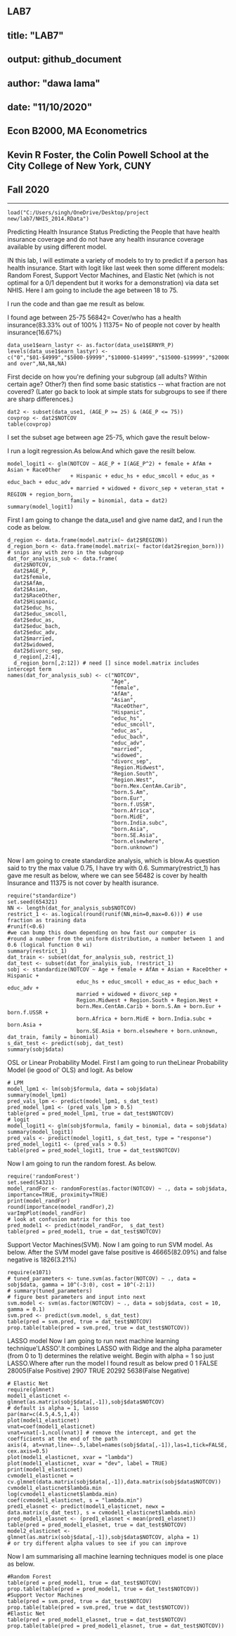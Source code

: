 
LAB7
---
## title: "LAB7"
## output: github_document
## author: "dawa lama"
## date: "11/10/2020"
## Econ B2000, MA Econometrics
## Kevin R Foster, the Colin Powell School at the City College of New York, CUNY
## Fall 2020

---

```{r}
load("C:/Users/singh/OneDrive/Desktop/project new/lab7/NHIS_2014.RData")
```


Predicting Health Insurance Status 
Predicting the People that have health insurance coverage and do not have any health insurance coverage available by using different model. 


IN this lab, I will estimate a variety of models to try to predict if a person has health insurance. Start with logit like last week then some different models: Random Forest, Support Vector Machines, and Elastic Net (which is not optimal for a 0/1 dependent but it works for a demonstration) via data set NHIS. Here I am going to include the age between 18 to 75.

I run the code and than gae me result as below.

I found age between 25-75
56842= Cover/who has a health insurance(83.33% out of 100% )
11375= No of people not cover by health insurance(16.67%) 


```{r}
data_use1$earn_lastyr <- as.factor(data_use1$ERNYR_P)
levels(data_use1$earn_lastyr) <- c("0","$01-$4999","$5000-$9999","$10000-$14999","$15000-$19999","$20000-$24999","$25000-$34999","$35000-$44999","$45000-$54999","$55000-$64999","$65000-$74999","$75000 and over",NA,NA,NA)
```

First decide on how you're defining your subgroup (all adults? Within certain age? Other?) then find some basic statistics -- what fraction are not covered? (Later go back to look at simple stats for subgroups to see if there are sharp differences.)

```{r}
dat2 <- subset(data_use1, (AGE_P >= 25) & (AGE_P <= 75))
covprop <- dat2$NOTCOV
table(covprop)
```



I set the subset age between age 25-75, which gave the result below-

I run a logit regression.As below.And which gave the resilt below.
```{r}
model_logit1 <- glm(NOTCOV ~ AGE_P + I(AGE_P^2) + female + AfAm + Asian + RaceOther  
                    + Hispanic + educ_hs + educ_smcoll + educ_as + educ_bach + educ_adv 
                    + married + widowed + divorc_sep + veteran_stat + REGION + region_born,
                    family = binomial, data = dat2)
summary(model_logit1)
```
First I am going to change the data_use1 and give name dat2, and I run the code as below.
```{r}
d_region <- data.frame(model.matrix(~ dat2$REGION))
d_region_born <- data.frame(model.matrix(~ factor(dat2$region_born)))  # snips any with zero in the subgroup
dat_for_analysis_sub <- data.frame(
  dat2$NOTCOV,
  dat2$AGE_P,
  dat2$female,
  dat2$AfAm,
  dat2$Asian,
  dat2$RaceOther,
  dat2$Hispanic,
  dat2$educ_hs,
  dat2$educ_smcoll,
  dat2$educ_as,
  dat2$educ_bach,
  dat2$educ_adv,
  dat2$married,
  dat2$widowed,
  dat2$divorc_sep,
  d_region[,2:4],
  d_region_born[,2:12]) # need [] since model.matrix includes intercept term
names(dat_for_analysis_sub) <- c("NOTCOV",
                                 "Age",
                                 "female",
                                 "AfAm",
                                 "Asian",
                                 "RaceOther",
                                 "Hispanic",
                                 "educ_hs",
                                 "educ_smcoll",
                                 "educ_as",
                                 "educ_bach",
                                 "educ_adv",
                                 "married",
                                 "widowed",
                                 "divorc_sep",
                                 "Region.Midwest",
                                 "Region.South",
                                 "Region.West",
                                 "born.Mex.CentAm.Carib",
                                 "born.S.Am",
                                 "born.Eur",
                                 "born.f.USSR",
                                 "born.Africa",
                                 "born.MidE",
                                 "born.India.subc",
                                 "born.Asia",
                                 "born.SE.Asia",
                                 "born.elsewhere",
                                 "born.unknown")

```
Now I am going to create standardize analysis, which is blow.As question said to try the max value 0.75, I have try with 0.6.  Summary(restrict_1) has gave me result as below, where we can see 56482 is cover by health Insurance and 11375 is not cover by health isurance.
```{r}
require("standardize")
set.seed(654321)
NN <- length(dat_for_analysis_sub$NOTCOV)
restrict_1 <- as.logical(round(runif(NN,min=0,max=0.6))) # use fraction as training data
#runif(<0.6)
#we can bump this down depending on how fast our computer is
#round a number from the uniform distribution, a number between 1 and 0.6 (logical function 0 wi)
summary(restrict_1)
dat_train <- subset(dat_for_analysis_sub, restrict_1)
dat_test <- subset(dat_for_analysis_sub, !restrict_1)
sobj <- standardize(NOTCOV ~ Age + female + AfAm + Asian + RaceOther + Hispanic + 
                      educ_hs + educ_smcoll + educ_as + educ_bach + educ_adv + 
                      married + widowed + divorc_sep + 
                      Region.Midwest + Region.South + Region.West + 
                      born.Mex.CentAm.Carib + born.S.Am + born.Eur + born.f.USSR + 
                      born.Africa + born.MidE + born.India.subc + born.Asia + 
                      born.SE.Asia + born.elsewhere + born.unknown, dat_train, family = binomial)
s_dat_test <- predict(sobj, dat_test)
summary(sobj$data)
```
OSL or Linear Probability Model.
First I am going to run theLinear Probability Model (ie good ol' OLS) and logit. As below


```{r}
# LPM
model_lpm1 <- lm(sobj$formula, data = sobj$data)
summary(model_lpm1)
pred_vals_lpm <- predict(model_lpm1, s_dat_test)
pred_model_lpm1 <- (pred_vals_lpm > 0.5)
table(pred = pred_model_lpm1, true = dat_test$NOTCOV)
# logit 
model_logit1 <- glm(sobj$formula, family = binomial, data = sobj$data)
summary(model_logit1)
pred_vals <- predict(model_logit1, s_dat_test, type = "response")
pred_model_logit1 <- (pred_vals > 0.5)
table(pred = pred_model_logit1, true = dat_test$NOTCOV)
```
Now I am going to run the random forest. As below.

```{r}
require('randomForest')
set.seed(54321)
model_randFor <- randomForest(as.factor(NOTCOV) ~ ., data = sobj$data, importance=TRUE, proximity=TRUE)
print(model_randFor)
round(importance(model_randFor),2)
varImpPlot(model_randFor)
# look at confusion matrix for this too
pred_model1 <- predict(model_randFor,  s_dat_test)
table(pred = pred_model1, true = dat_test$NOTCOV)
```

Support Vector Machines(SVM).
Now I am going to run SVM model. As below.
After the SVM model gave false positive is 46665(82.09%) and false negative is 1826(3.21%)

```{r}
require(e1071)
# tuned_parameters <- tune.svm(as.factor(NOTCOV) ~ ., data = sobj$data, gamma = 10^(-3:0), cost = 10^(-2:1)) 
# summary(tuned_parameters)
# figure best parameters and input into next
svm.model <- svm(as.factor(NOTCOV) ~ ., data = sobj$data, cost = 10, gamma = 0.1)
svm.pred <- predict(svm.model, s_dat_test)
table(pred = svm.pred, true = dat_test$NOTCOV)
prop.table(table(pred = svm.pred, true = dat_test$NOTCOV))
```
LASSO model
Now I am going to run next machine learning technique'LASSO'.It combines LASSO with Ridge and the alpha parameter (from 0 to 1) determines the relative weight. Begin with alpha = 1 so just LASSO.Where after run the model I found result as below
pred        0                   1
  FALSE 28005(False Positive)  2907
  TRUE  20292                  5638(False Negative)

```{r}
# Elastic Net
require(glmnet)
model1_elasticnet <-  glmnet(as.matrix(sobj$data[,-1]),sobj$data$NOTCOV) 
# default is alpha = 1, lasso
par(mar=c(4.5,4.5,1,4))
plot(model1_elasticnet)
vnat=coef(model1_elasticnet)
vnat=vnat[-1,ncol(vnat)] # remove the intercept, and get the coefficients at the end of the path
axis(4, at=vnat,line=-.5,label=names(sobj$data[,-1]),las=1,tick=FALSE, cex.axis=0.5) 
plot(model1_elasticnet, xvar = "lambda")
plot(model1_elasticnet, xvar = "dev", label = TRUE)
print(model1_elasticnet)
cvmodel1_elasticnet = cv.glmnet(data.matrix(sobj$data[,-1]),data.matrix(sobj$data$NOTCOV)) 
cvmodel1_elasticnet$lambda.min
log(cvmodel1_elasticnet$lambda.min)
coef(cvmodel1_elasticnet, s = "lambda.min")
pred1_elasnet <- predict(model1_elasticnet, newx = data.matrix(s_dat_test), s = cvmodel1_elasticnet$lambda.min)
pred_model1_elasnet <- (pred1_elasnet < mean(pred1_elasnet)) 
table(pred = pred_model1_elasnet, true = dat_test$NOTCOV)
model2_elasticnet <-  glmnet(as.matrix(sobj$data[,-1]),sobj$data$NOTCOV, alpha = 1) 
# or try different alpha values to see if you can improve
```
Now I am summarising all machine learning techniques model is one place as below.


```{r}
#Random Forest
table(pred = pred_model1, true = dat_test$NOTCOV)
prop.table(table(pred = pred_model1, true = dat_test$NOTCOV))
#Support Vector Machines
table(pred = svm.pred, true = dat_test$NOTCOV)
prop.table(table(pred = svm.pred, true = dat_test$NOTCOV))
#Elastic Net
table(pred = pred_model1_elasnet, true = dat_test$NOTCOV)
prop.table(table(pred = pred_model1_elasnet, true = dat_test$NOTCOV))
```
